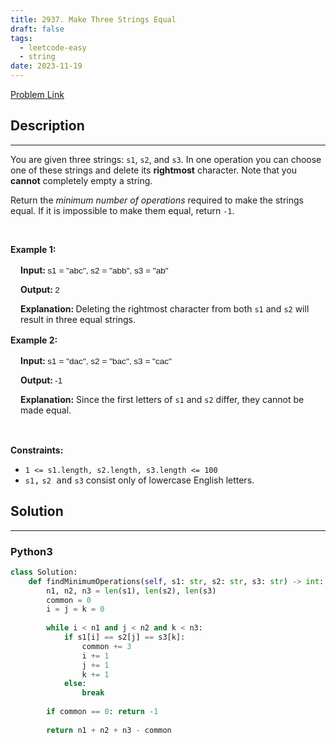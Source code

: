 ```yaml
---
title: 2937. Make Three Strings Equal
draft: false
tags: 
  - leetcode-easy
  - string
date: 2023-11-19
---
```


[Problem Link](https://leetcode.com/problems/make-three-strings-equal/)

## Description

---
<p>You are given three strings: <code>s1</code>, <code>s2</code>, and <code>s3</code>. In one operation you can choose one of these strings and delete its <strong>rightmost</strong> character. Note that you <strong>cannot</strong> completely empty a string.</p>

<p>Return the <em>minimum number of operations</em> required to make the strings equal<em>. </em>If it is impossible to make them equal, return <code>-1</code>.</p>

<p>&nbsp;</p>
<p><strong class="example">Example 1:</strong></p>

<div class="example-block" style="border-color: var(--border-tertiary); border-left-width: 2px; color: var(--text-secondary); font-size: .875rem; margin-bottom: 1rem; margin-top: 1rem; overflow: visible; padding-left: 1rem;">
<p><strong>Input: </strong><span class="example-io" style="font-family: Menlo,sans-serif; font-size: 0.85rem;">s1 = &quot;abc&quot;, s2 = &quot;abb&quot;, s3 = &quot;ab&quot;</span></p>

<p><strong>Output: </strong><span class="example-io" style="font-family: Menlo,sans-serif; font-size: 0.85rem;">2</span></p>

<p><strong>Explanation:&nbsp;</strong>Deleting the rightmost character from both <code>s1</code> and <code>s2</code> will result in three equal strings.</p>
</div>

<p><strong class="example">Example 2:</strong></p>

<div class="example-block" style="border-color: var(--border-tertiary); border-left-width: 2px; color: var(--text-secondary); font-size: .875rem; margin-bottom: 1rem; margin-top: 1rem; overflow: visible; padding-left: 1rem;">
<p><strong>Input: </strong><span class="example-io" style="font-family: Menlo,sans-serif; font-size: 0.85rem;">s1 = &quot;dac&quot;, s2 = &quot;bac&quot;, s3 = &quot;cac&quot;</span></p>

<p><strong>Output: </strong><span class="example-io" style="font-family: Menlo,sans-serif; font-size: 0.85rem;">-1</span></p>

<p><strong>Explanation:</strong> Since the first letters of <code>s1</code> and <code>s2</code> differ, they cannot be made equal.</p>
</div>

<p>&nbsp;</p>
<p><strong>Constraints:</strong></p>

<ul>
	<li><code>1 &lt;= s1.length, s2.length, s3.length &lt;= 100</code></li>
	<li><font face="monospace"><code>s1</code>,</font> <code><font face="monospace">s2</font></code><font face="monospace"> and</font> <code><font face="monospace">s3</font></code> consist only of lowercase English letters.</li>
</ul>


## Solution

---
### Python3
``` py title='make-three-strings-equal'
class Solution:
    def findMinimumOperations(self, s1: str, s2: str, s3: str) -> int:
        n1, n2, n3 = len(s1), len(s2), len(s3)
        common = 0
        i = j = k = 0
        
        while i < n1 and j < n2 and k < n3:
            if s1[i] == s2[j] == s3[k]:
                common += 3
                i += 1
                j += 1
                k += 1
            else:
                break
        
        if common == 0: return -1
        
        return n1 + n2 + n3 - common
```

